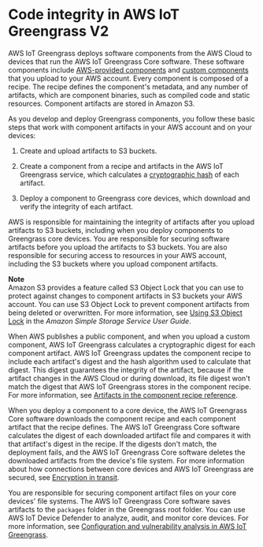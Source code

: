 # Code integrity in AWS IoT Greengrass V2<a name="code-integrity"></a>

AWS IoT Greengrass deploys software components from the AWS Cloud to devices that run the AWS IoT Greengrass Core software\. These software components include [AWS\-provided components](public-components.md) and [custom components](create-components.md) that you upload to your AWS account\. Every component is composed of a recipe\. The recipe defines the component's metadata, and any number of artifacts, which are component binaries, such as compiled code and static resources\. Component artifacts are stored in Amazon S3\.

As you develop and deploy Greengrass components, you follow these basic steps that work with component artifacts in your AWS account and on your devices:

1. Create and upload artifacts to S3 buckets\.

1. Create a component from a recipe and artifacts in the AWS IoT Greengrass service, which calculates a [cryptographic hash](https://en.wikipedia.org/wiki/Cryptographic_hash_function) of each artifact\.

1. Deploy a component to Greengrass core devices, which download and verify the integrity of each artifact\.

AWS is responsible for maintaining the integrity of artifacts after you upload artifacts to S3 buckets, including when you deploy components to Greengrass core devices\. You are responsible for securing software artifacts before you upload the artifacts to S3 buckets\. You are also responsible for securing access to resources in your AWS account, including the S3 buckets where you upload component artifacts\.

**Note**  
Amazon S3 provides a feature called S3 Object Lock that you can use to protect against changes to component artifacts in S3 buckets your AWS account\. You can use S3 Object Lock to prevent component artifacts from being deleted or overwritten\. For more information, see [Using S3 Object Lock](https://docs.aws.amazon.com/AmazonS3/latest/userguide/object-lock.html) in the *Amazon Simple Storage Service User Guide*\.

When AWS publishes a public component, and when you upload a custom component, AWS IoT Greengrass calculates a cryptographic digest for each component artifact\. AWS IoT Greengrass updates the component recipe to include each artifact's digest and the hash algorithm used to calculate that digest\. This digest guarantees the integrity of the artifact, because if the artifact changes in the AWS Cloud or during download, its file digest won't match the digest that AWS IoT Greengrass stores in the component recipe\. For more information, see [Artifacts in the component recipe reference](component-recipe-reference.md#manifest-artifacts-definition)\.

When you deploy a component to a core device, the AWS IoT Greengrass Core software downloads the component recipe and each component artifact that the recipe defines\. The AWS IoT Greengrass Core software calculates the digest of each downloaded artifact file and compares it with that artifact's digest in the recipe\. If the digests don't match, the deployment fails, and the AWS IoT Greengrass Core software deletes the downloaded artifacts from the device's file system\. For more information about how connections between core devices and AWS IoT Greengrass are secured, see [Encryption in transit](encryption-in-transit.md)\.

You are responsible for securing component artifact files on your core devices' file systems\. The AWS IoT Greengrass Core software saves artifacts to the `packages` folder in the Greengrass root folder\. You can use AWS IoT Device Defender to analyze, audit, and monitor core devices\. For more information, see [Configuration and vulnerability analysis in AWS IoT Greengrass](vulnerability-analysis-and-management.md)\.